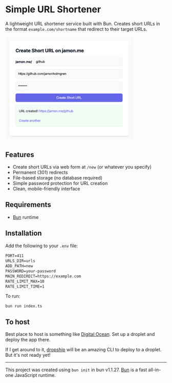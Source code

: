 # Simple URL Shortener

A lightweight URL shortener service built with Bun. Creates short URLs in the format `example.com/shortname` that redirect to their target URLs.

<img alt="JMN Screenshot" width="400" src="./.github/jmn-screenshot.png" />

## Features

- Create short URLs via web form at `/new` (or whatever you specify)
- Permanent (301) redirects
- File-based storage (no database required)
- Simple password protection for URL creation
- Clean, mobile-friendly interface

## Requirements

- [Bun](https://bun.sh) runtime

## Installation

Add the following to your `.env` file:

```
PORT=411
URLS_DIR=urls
ADD_PATH=new
PASSWORD=your-password
MAIN_REDIRECT=https://example.com
RATE_LIMIT_MAX=10
RATE_LIMIT_TIME=1
```

To run:

```bash
bun run index.ts
```

## To host

Best place to host is something like [Digital Ocean](https://m.do.co/c/a78810eb0cff). Set up a droplet and deploy the app there.

If I get around to it, [dropship](https://github.com/jamonholmgren/dropship) will be an amazing CLI to deploy to a droplet. But it's not ready yet!

---

This project was created using `bun init` in bun v1.1.27. [Bun](https://bun.sh) is a fast all-in-one JavaScript runtime.
